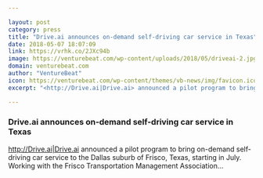 ```yaml
---

layout: post
category: press
title: "Drive.ai announces on-demand self-driving car service in Texas"
date: 2018-05-07 18:07:09
link: https://vrhk.co/2JXc94b
image: https://venturebeat.com/wp-content/uploads/2018/05/driveai-2.jpg?fit=1200%2C628&strip=all
domain: venturebeat.com
author: "VentureBeat"
icon: https://venturebeat.com/wp-content/themes/vb-news/img/favicon.ico
excerpt: "<http://Drive.ai|Drive.ai> announced a pilot program to bring on-demand self-driving car service to the Dallas suburb of Frisco, Texas, starting in July. Working with the Frisco Transportation Management Association…"

---
```


### Drive.ai announces on-demand self-driving car service in Texas

<http://Drive.ai|Drive.ai> announced a pilot program to bring on-demand self-driving car service to the Dallas suburb of Frisco, Texas, starting in July. Working with the Frisco Transportation Management Association…